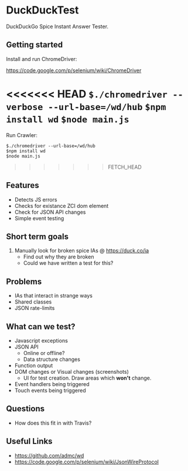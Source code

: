 # DuckDuckTest

DuckDuckGo Spice Instant Answer Tester.

## Getting started

Install and run ChromeDriver:

https://code.google.com/p/selenium/wiki/ChromeDriver

<<<<<<< HEAD
`$./chromedriver --verbose --url-base=/wd/hub`
`$npm install wd`
`$node main.js`
=======
Run Crawler:
```
$./chromedriver --url-base=/wd/hub
$npm install wd
$node main.js
```
>>>>>>> FETCH_HEAD


## Features

- Detects JS errors
- Checks for existance ZCI dom element
- Check for JSON API changes
- Simple event testing

## Short term goals
1. Manually look for broken spice IAs @ https://duck.co/ia
    - Find out why they are broken
    - Could we have written a test for this?


## Problems
- IAs that interact in strange ways
- Shared classes
- JSON rate-limits


## What can we test?
- Javascript exceptions
- JSON API
    - Online or offline?
    - Data structure changes
- Function output
- DOM changes or Visual changes (screenshots)
    - UI for test creation. Draw areas which **won't** change.
- Event handlers being triggered
- Touch events being triggered


## Questions
- How does this fit in with Travis?

## Useful Links
- https://github.com/admc/wd
- https://code.google.com/p/selenium/wiki/JsonWireProtocol




